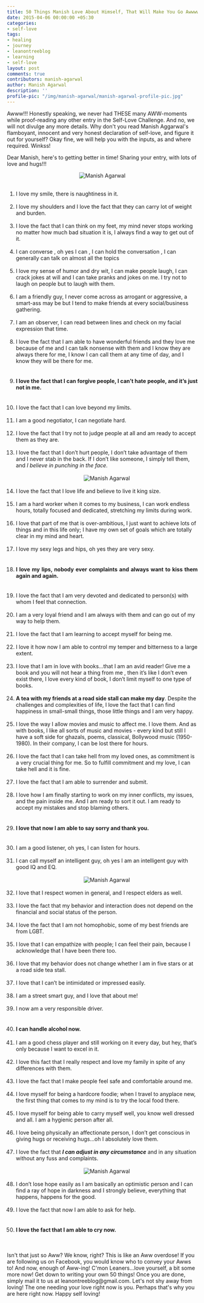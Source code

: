 ```yaml
---
title: 50 Things Manish Love About Himself, That Will Make You Go Awwww!!!
date: 2015-04-06 00:00:00 +05:30
categories:
- self-love
tags:
- healing
- journey
- leanontreeblog
- learning
- self-love
layout: post
comments: true
contributors: manish-agarwal
author: Manish Agarwal
description: ''
profile-pic: "/img/manish-agarwal/manish-agarwal-profile-pic.jpg"
---
```


<p class="lot-text">Awww!!! Honestly speaking, we never had THESE many AWW-moments while proof-reading any other entry in the Self-Love Challenge. And no, we will not divulge any more details. Why don't you read Manish Aggarwal's flamboyant, innocent and very honest declaration of self-love, and figure it out for yourself? Okay fine, we will help you with the inputs, as and where required. Winkss!<!--more--><p/>
<p class="lot-text">Dear Manish, here's to getting better in time! Sharing your entry, with lots of love and hugs!!!<p/>

<div class="separator" style="clear: both; text-align: center;">
<img class="img-responsive center-block"  src="/img/manish-agarwal/manish-agarwal-1.JPG" alt="Manish Agarwal"/></div>
<br/>
<div class="post-body-list-container"><ol>
<li>
I love my smile, there is naughtiness in it.</li><br/>
<li>
I love my shoulders and I love the fact that they can carry lot of weight and burden.</li><br/>
<li>
I love the fact that I can think on my feet, my mind never stops working no matter how much bad situation it is, I always find a way to get out of it.</li><br/>
<li>
I can converse , oh yes I can , I can hold the conversation , I can generally can talk on almost all the topics</li><br/>
<li>
I love my sense of humor and dry wit, I can make people laugh, I can crack jokes at will and I can take pranks and jokes on me. I try not to laugh on people but to laugh with them.</li><br/>
<li>
I am a friendly guy, I never come across as arrogant or aggressive, a smart-ass may be but I tend to make friends at every social/business gathering.</li><br/>
<li>
I am an observer, I can read between lines and check on my facial expression that time.</li><br/>
<li>
I love the fact that I am able to have wonderful friends and they love me because of me and I can talk nonsense with them and I know they are always there for me, I know I can call them at any time of day, and I know they will be there for me.</li><br/>

<li><h4 style="text-align: justify;">
I love the fact that I can forgive people, I can’t hate people, and it’s just not in me.</h4>
</li>
<br />
<li>
I love the fact that I can love beyond my limits.</li><br/>
<li>
I am a good negotiator, I can negotiate hard.</li><br/>
<li>
I love the fact that I try not to judge people at all and am ready to accept them as they are.</li><br/>
<li>
I love the fact that I don’t hurt people, I don’t take advantage of them and I never stab in the back. If I don’t like someone, I simply tell them, and <i>I believe in punching in the face.</i></li><br/>

<div class="separator" style="clear: both; text-align: center;">
<img class="img-responsive center-block"  src="/img/manish-agarwal/manish-agarwal-2.JPG" alt="Manish Agarwal"/></div>
<br/>

<li>
I love the fact that I love life and believe to live it king size.</li><br/>
<li>
I am a hard worker when it comes to my business, I can work endless hours, totally focused and dedicated, stretching my limits during work.</li><br/>
<li>
I love that part of me that is over-ambitious, I just want to achieve lots of things and in this life only; I have my own set of goals which are totally clear in my mind and heart.</li><br/>
<li>
I love my sexy legs and hips, oh yes they are very sexy.</li><br/>
<li>
<h4 style="text-align: justify;">
I love my lips, nobody ever complaints and always want to kiss them again and again.</h4>
</li>
<br/>
<li>
I love the fact that I am very devoted and dedicated to person(s) with whom I feel that connection.</li><br/>
<li>
I am a very loyal friend and I am always with them and can go out of my way to help them.</li><br/>
<li>
I love the fact that I am learning to accept myself for being me.</li><br/>
<li>
I love it how now I am able to control my temper and bitterness to a large extent.</li><br/>
<li>
I love that I am in love with books…that I am an avid reader! Give me a book and you will not hear a thing from me , then it’s like I don’t even exist there, I love every kind of book, I don’t limit myself to one type of books.</li><br/>
<li>
<b>A tea with my friends at a road side stall can make my day</b>. Despite the challenges and complexities of life, I love the fact that I can find happiness in small-small things, those little things and I am very happy.</li><br/>
<li>
I love the way I allow movies and music to affect me. I love them. And as with books, I like all sorts of music and movies - every kind but still I have a soft side for ghazals, poems, classical, Bollywood music (1950-1980). In their company, I can be lost there for hours.</li><br/>
<li>
I love the fact that I can take hell from my loved ones, as commitment is a very crucial thing for me. So to fulfill commitment and my love, I can take hell and it is fine.</li><br/>
<li>
I love the fact that I am able to surrender and submit.</li><br/>
<li>
I love how I am finally starting to work on my inner conflicts, my issues, and the pain inside me. And I am ready to sort it out. I am ready to accept my mistakes and stop blaming others.</li><br/>
<li>
<h4 style="text-align: justify;">
I love that now I am able to say sorry and thank you.</h4>
</li><br/>
<li>
I am a good listener, oh yes, I can listen for hours.</li><br/>
<li>
I can call myself an intelligent guy, oh yes I am an intelligent guy with good IQ and EQ.</li><br/>
<div class="separator" style="clear: both; text-align: center;">
<img class="img-responsive center-block"  src="/img/manish-agarwal/manish-agarwal-3.JPG" alt="Manish Agarwal"/></div>
<br/>
<li>
I love that I respect women in general, and I respect elders as well.</li><br/>
<li>
I love the fact that my behavior and interaction does not depend on the financial and social status of the person.</li><br/>
<li>
I love the fact that I am not homophobic, some of my best friends are from LGBT.</li><br/>
<li>
I love that I can empathize with people; I can feel their pain, because I acknowledge that I have been there too.</li><br/>
<li>
I love that my behavior does not change whether I am in five stars or at a road side tea stall.</li><br/>
<li>
I love that I can’t be intimidated or impressed easily.</li><br/>
<li>
I am a street smart guy, and I love that about me!</li><br/>
<li>
I now am a very responsible driver.</li><br/>
<li>
<h4 style="text-align: justify;">
I can handle alcohol now.</h4></li>
<li>
I am a good chess player and still working on it every day, but hey, that’s only because I want to excel in it.</li><br/>
<li>
I love this fact that I really respect and love my family in spite of any differences with them.</li><br/>
<li>
I love the fact that I make people feel safe and comfortable around me.</li><br/>
<li>
I love myself for being a hardcore foodie; when I travel to anyplace new, the first thing that comes to my mind is to try the local food there.</li><br/>
<li>
I love myself for being able to carry myself well, you know well dressed and all. I am a hygienic person after all.</li><br/>
<li>
I love being physically an affectionate person, I don’t get conscious in giving hugs or receiving hugs…oh I absolutely love them.</li><br/>
<li>
I love the fact that <b><i>I can adjust in any circumstance</i></b> and in any situation without any fuss and complaints.</li><br/>
<div class="separator" style="clear: both; text-align: center;">
<img class="img-responsive center-block"  src="/img/manish-agarwal/manish-agarwal-4.JPG" alt="Manish Agarwal"/></div>
<br/>
<li>
I don’t lose hope easily as I am basically an optimistic person and I can find a ray of hope in darkness and I strongly believe, everything that happens, happens for the good.</li><br/>
<li>
I love the fact that now I am able to ask for help.</li><br/>
<li>
<h4 style="text-align: justify;">
I love the fact that I am able to cry now.</h4></li></ol></div><br/>
<p class="lot-text">Isn't that just so Aww? We know, right? This is like an Aww overdose! If you are following us on Facebook, you would know who to convey your Awws to! And now, enough of Aww-ing! C'mon Leaners...love yourself, a bit some more now! Get down to writing your own 50 things! Once you are done, simply mail it to us at <span class="label label-primary">leanontreeblog@gmail.com.</span> Let's not shy away from loving! The one needing your love right now is you. Perhaps that's why you are here right now. Happy self loving!</p>
